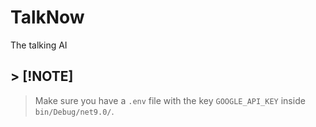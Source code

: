 # TalkNow
The talking AI

## > [!NOTE]
> Make sure you have a `.env` file with the key `GOOGLE_API_KEY` inside `bin/Debug/net9.0/`.
